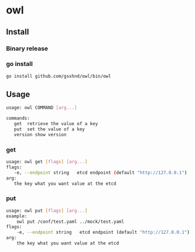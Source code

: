 # owl

## Install

### Binary release

### go install
```bash
go install github.com/gsxhnd/owl/bin/owl
```

## Usage
```bash
usage: owl COMMAND [arg...]

commands:
   get  retrieve the value of a key
   put  set the value of a key
   version show version

```

### get
```bash
usage: owl get [flags] [arg...]
flags:
   -e, --endpoint string   etcd endpoint (default "http://127.0.0.1")
arg:
   the key what you want value at the etcd
```

### put
```bash
usage: owl put [flags] [arg...]
example:
    owl put /conf/test.yaml ../mock/test.yaml
flags:
    -e, --endpoint string   etcd endpoint (default "http://127.0.0.1")
arg:
    the key what you want value at the etcd
```